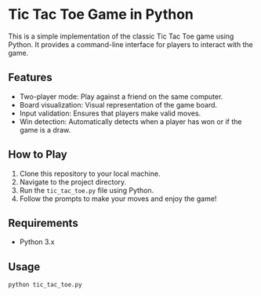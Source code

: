 
# Tic Tac Toe Game in Python

This is a simple implementation of the classic Tic Tac Toe game using Python. It provides a command-line interface for players to interact with the game.

## Features

- Two-player mode: Play against a friend on the same computer.
- Board visualization: Visual representation of the game board.
- Input validation: Ensures that players make valid moves.
- Win detection: Automatically detects when a player has won or if the game is a draw.

## How to Play

1. Clone this repository to your local machine.
2. Navigate to the project directory.
3. Run the `tic_tac_toe.py` file using Python.
4. Follow the prompts to make your moves and enjoy the game!

## Requirements

- Python 3.x

## Usage

```bash
python tic_tac_toe.py

